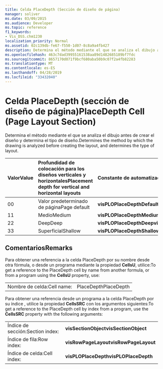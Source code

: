 ```yaml
---
title: Celda PlaceDepth (Sección de diseño de página)
manager: soliver
ms.date: 03/09/2015
ms.audience: Developer
ms.topic: reference
f1_keywords:
- Vis_DSS.chm1230
localization_priority: Normal
ms.assetid: 02c139db-fe67-f550-1d07-8c8a9a4fb427
description: Determina el método mediante el que se analiza el dibujo antes de crear el diseño y determina el tipo de diseño.
ms.openlocfilehash: 463c7dad39955161538aa89d1482685189bf7fdc
ms.sourcegitcommit: 8657170d071f9bcf680aba50b9c07f2a4fb82283
ms.translationtype: MT
ms.contentlocale: es-ES
ms.lasthandoff: 04/28/2019
ms.locfileid: "33432040"
---
```

# <a name="placedepth-cell-page-layout-section"></a><span data-ttu-id="aefe4-103">Celda PlaceDepth (sección de diseño de página)</span><span class="sxs-lookup"><span data-stu-id="aefe4-103">PlaceDepth Cell (Page Layout Section)</span></span>

<span data-ttu-id="aefe4-104">Determina el método mediante el que se analiza el dibujo antes de crear el diseño y determina el tipo de diseño.</span><span class="sxs-lookup"><span data-stu-id="aefe4-104">Determines the method by which the drawing is analyzed before creating the layout, and determines the type of layout.</span></span>
  
|<span data-ttu-id="aefe4-105">**Valor**</span><span class="sxs-lookup"><span data-stu-id="aefe4-105">**Value**</span></span>|<span data-ttu-id="aefe4-106">**Profundidad de colocación para los diseños verticales y horizontales**</span><span class="sxs-lookup"><span data-stu-id="aefe4-106">**Placement depth for vertical and horizontal layouts**</span></span>|<span data-ttu-id="aefe4-107">**Constante de automatización**</span><span class="sxs-lookup"><span data-stu-id="aefe4-107">**Automation constant**</span></span>|
|:-----|:-----|:-----|
| <span data-ttu-id="aefe4-108">0</span><span class="sxs-lookup"><span data-stu-id="aefe4-108">0</span></span>  <br/> | <span data-ttu-id="aefe4-109">Valor predeterminado de página</span><span class="sxs-lookup"><span data-stu-id="aefe4-109">Page default</span></span>  <br/> |<span data-ttu-id="aefe4-110">**visPLOPlaceDepthDefault**</span><span class="sxs-lookup"><span data-stu-id="aefe4-110">**visPLOPlaceDepthDefault**</span></span> <br/> |
| <span data-ttu-id="aefe4-111">1</span><span class="sxs-lookup"><span data-stu-id="aefe4-111">1</span></span>  <br/> | <span data-ttu-id="aefe4-112">Medio</span><span class="sxs-lookup"><span data-stu-id="aefe4-112">Medium</span></span>  <br/> |<span data-ttu-id="aefe4-113">**visPLOPlaceDepthMedium**</span><span class="sxs-lookup"><span data-stu-id="aefe4-113">**visPLOPlaceDepthMedium**</span></span> <br/> |
| <span data-ttu-id="aefe4-114">2</span><span class="sxs-lookup"><span data-stu-id="aefe4-114">2</span></span>  <br/> | <span data-ttu-id="aefe4-115">Deep</span><span class="sxs-lookup"><span data-stu-id="aefe4-115">Deep</span></span>  <br/> |<span data-ttu-id="aefe4-116">**visPLOPlaceDepthDeep**</span><span class="sxs-lookup"><span data-stu-id="aefe4-116">**visPLOPlaceDepthDeep**</span></span> <br/> |
| <span data-ttu-id="aefe4-117">3</span><span class="sxs-lookup"><span data-stu-id="aefe4-117">3</span></span>  <br/> | <span data-ttu-id="aefe4-118">Superficial</span><span class="sxs-lookup"><span data-stu-id="aefe4-118">Shallow</span></span>  <br/> |<span data-ttu-id="aefe4-119">**visPLOPlaceDepthShallow**</span><span class="sxs-lookup"><span data-stu-id="aefe4-119">**visPLOPlaceDepthShallow**</span></span> <br/> |
   
## <a name="remarks"></a><span data-ttu-id="aefe4-120">Comentarios</span><span class="sxs-lookup"><span data-stu-id="aefe4-120">Remarks</span></span>

<span data-ttu-id="aefe4-121">Para obtener una referencia a la celda PlaceDepth por su nombre desde otra fórmula, o desde un programa mediante la propiedad **CellsU**, utilice:</span><span class="sxs-lookup"><span data-stu-id="aefe4-121">To get a reference to the PlaceDepth cell by name from another formula, or from a program using the **CellsU** property, use:</span></span> 
  
|||
|:-----|:-----|
| <span data-ttu-id="aefe4-122">Nombre de celda:</span><span class="sxs-lookup"><span data-stu-id="aefe4-122">Cell name:</span></span>  <br/> | <span data-ttu-id="aefe4-123">PlaceDepth</span><span class="sxs-lookup"><span data-stu-id="aefe4-123">PlaceDepth</span></span>  <br/> |
   
<span data-ttu-id="aefe4-124">Para obtener una referencia desde un programa a la celda PlaceDepth por su índice
, utilice la propiedad **CellsSRC** con los argumentos siguientes:</span><span class="sxs-lookup"><span data-stu-id="aefe4-124">To get a reference to the PlaceDepth cell by index from a program, use the **CellsSRC** property with the following arguments:</span></span> 
  
|||
|:-----|:-----|
| <span data-ttu-id="aefe4-125">Índice de sección:</span><span class="sxs-lookup"><span data-stu-id="aefe4-125">Section index:</span></span>  <br/> |<span data-ttu-id="aefe4-126">**visSectionObject**</span><span class="sxs-lookup"><span data-stu-id="aefe4-126">**visSectionObject**</span></span> <br/> |
| <span data-ttu-id="aefe4-127">Índice de fila:</span><span class="sxs-lookup"><span data-stu-id="aefe4-127">Row index:</span></span>  <br/> |<span data-ttu-id="aefe4-128">**visRowPageLayout**</span><span class="sxs-lookup"><span data-stu-id="aefe4-128">**visRowPageLayout**</span></span> <br/> |
| <span data-ttu-id="aefe4-129">Índice de celda:</span><span class="sxs-lookup"><span data-stu-id="aefe4-129">Cell index:</span></span>  <br/> |<span data-ttu-id="aefe4-130">**visPLOPlaceDepth**</span><span class="sxs-lookup"><span data-stu-id="aefe4-130">**visPLOPlaceDepth**</span></span> <br/> |
   

